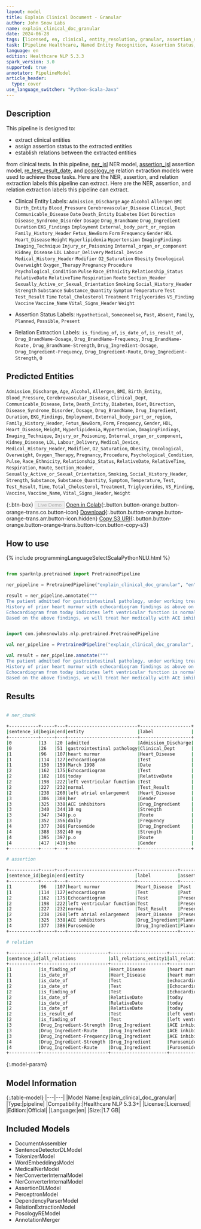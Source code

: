 ```yaml
---
layout: model
title: Explain Clinical Document - Granular
author: John Snow Labs
name: explain_clinical_doc_granular
date: 2024-06-28
tags: [licensed, en, clinical, entity_resolution, granular, assertion_status, relation_extraction, pipeline]
task: [Pipeline Healthcare, Named Entity Recognition, Assertion Status, Relation Extraction]
language: en
edition: Healthcare NLP 5.3.3
spark_version: 3.0
supported: true
annotator: PipelineModel
article_header:
  type: cover
use_language_switcher: "Python-Scala-Java"
---
```


## Description

This pipeline is designed to:

- extract clinical entities
- assign assertion status to the extracted entities
- establish relations between the extracted entities

from clinical texts. In this pipeline, [ner_jsl](https://nlp.johnsnowlabs.com/2022/10/19/ner_jsl_en.html) NER model, [assertion_jsl](https://nlp.johnsnowlabs.com/2021/07/24/assertion_jsl_en.html) assertion model, [re_test_result_date](https://nlp.johnsnowlabs.com/2021/02/24/re_test_result_date_en.html), and [posology_re](https://nlp.johnsnowlabs.com/2020/09/01/posology_re.html) relation extraction models were used to achieve those tasks. Here are the NER, assertion, and relation extraction labels this pipeline can extract. Here are the NER, assertion, and relation extraction labels this pipeline can extract.

- Clinical Entity Labels:
`Admission_Discharge`
`Age`
`Alcohol`
`Allergen`
`BMI`
`Birth_Entity`
`Blood_Pressure`
`Cerebrovascular_Disease`
`Clinical_Dept`
`Communicable_Disease`
`Date`
`Death_Entity`
`Diabetes`
`Diet`
`Direction`
`Disease_Syndrome_Disorder`
`Dosage`
`Drug_BrandName`
`Drug_Ingredient`
`Duration`
`EKG_Findings`
`Employment`
`External_body_part_or_region`
`Family_History_Header`
`Fetus_NewBorn`
`Form`
`Frequency`
`Gender`
`HDL`
`Heart_Disease`
`Height`
`Hyperlipidemia`
`Hypertension`
`ImagingFindings`
`Imaging_Technique`
`Injury_or_Poisoning`
`Internal_organ_or_component`
`Kidney_Disease`
`LDL`
`Labour_Delivery`
`Medical_Device`
`Medical_History_Header`
`Modifier`
`O2_Saturation`
`Obesity`
`Oncological`
`Overweight`
`Oxygen_Therapy`
`Pregnancy`
`Procedure`
`Psychological_Condition`
`Pulse`
`Race_Ethnicity`
`Relationship_Status`
`RelativeDate`
`RelativeTime`
`Respiration`
`Route`
`Section_Header`
`Sexually_Active_or_Sexual_Orientation`
`Smoking`
`Social_History_Header`
`Strength`
`Substance`
`Substance_Quantity`
`Symptom`
`Temperature`
`Test`
`Test_Result`
`Time`
`Total_Cholesterol`
`Treatment`
`Triglycerides`
`VS_Finding`
`Vaccine`
`Vaccine_Name`
`Vital_Signs_Header`
`Weight`

- Assertion Status Labels: `Hypothetical`, `Someoneelse`, `Past`, `Absent`, `Family`, `Planned`, `Possible`, `Present`

- Relation Extraction Labels: `is_finding_of`, `is_date_of`, `is_result_of`, `Drug_BrandName-Dosage`, `Drug_BrandName-Frequency`, `Drug_BrandName-Route` , `Drug_BrandName-Strength`, `Drug_Ingredient-Dosage`, `Drug_Ingredient-Frequency`, `Drug_Ingredient-Route`, `Drug_Ingredient-Strength`,
`O`

## Predicted Entities

`Admission_Discharge`, `Age`, `Alcohol`, `Allergen`, `BMI`, `Birth_Entity`, `Blood_Pressure`, `Cerebrovascular_Disease`, `Clinical_Dept`, `Communicable_Disease`, `Date`, `Death_Entity`, `Diabetes`, `Diet`, `Direction`, `Disease_Syndrome_Disorder`, `Dosage`, `Drug_BrandName`, `Drug_Ingredient`, `Duration`, `EKG_Findings`, `Employment`, `External_body_part_or_region`, `Family_History_Header`, `Fetus_NewBorn`, `Form`, `Frequency`, `Gender`, `HDL`, `Heart_Disease`, `Height`, `Hyperlipidemia`, `Hypertension`, `ImagingFindings`, `Imaging_Technique`, `Injury_or_Poisoning`, `Internal_organ_or_component`, `Kidney_Disease`, `LDL`, `Labour_Delivery`, `Medical_Device`, `Medical_History_Header`, `Modifier`, `O2_Saturation`, `Obesity`, `Oncological`, `Overweight`, `Oxygen_Therapy`, `Pregnancy`, `Procedure`, `Psychological_Condition`, `Pulse`, `Race_Ethnicity`, `Relationship_Status`, `RelativeDate`, `RelativeTime`, `Respiration`, `Route`, `Section_Header`, `Sexually_Active_or_Sexual_Orientation`, `Smoking`, `Social_History_Header`, `Strength`, `Substance`, `Substance_Quantity`, `Symptom`, `Temperature`, `Test`, `Test_Result`, `Time`, `Total_Cholesterol`, `Treatment`, `Triglycerides`, `VS_Finding`, `Vaccine`, `Vaccine_Name`, `Vital_Signs_Header`, `Weight`


{:.btn-box}
<button class="button button-orange" disabled>Live Demo</button>
[Open in Colab](https://colab.research.google.com/github/JohnSnowLabs/spark-nlp-workshop/blob/master/healthcare-nlp/07.0.Pretrained_Clinical_Pipelines.ipynb){:.button.button-orange.button-orange-trans.co.button-icon}
[Download](https://s3.amazonaws.com/auxdata.johnsnowlabs.com/clinical/models/explain_clinical_doc_granular_en_5.3.3_3.0_1719602730533.zip){:.button.button-orange.button-orange-trans.arr.button-icon.hidden}
[Copy S3 URI](s3://auxdata.johnsnowlabs.com/clinical/models/explain_clinical_doc_granular_en_5.3.3_3.0_1719602730533.zip){:.button.button-orange.button-orange-trans.button-icon.button-copy-s3}

## How to use



<div class="tabs-box" markdown="1">
{% include programmingLanguageSelectScalaPythonNLU.html %}
  
```python

from sparknlp.pretrained import PretrainedPipeline

ner_pipeline = PretrainedPipeline("explain_clinical_doc_granular", "en", "clinical/models")

result = ner_pipeline.annotate("""
The patient admitted for gastrointestinal pathology, under working treatment.
History of prior heart murmur with echocardiogram findings as above on March 1998.
Echocardiogram from today indicates left ventricular function is normal but left atrial enlargement.
Based on the above findings, we will treat her medically with ACE inhibitors 10 mg, p.o, daily. Also we will give Furosemide 40 mg, p.o later and see how she fares.""")

```
```scala

import com.johnsnowlabs.nlp.pretrained.PretrainedPipeline

val ner_pipeline = PretrainedPipeline("explain_clinical_doc_granular", "en", "clinical/models")

val result = ner_pipeline.annotate("""
The patient admitted for gastrointestinal pathology, under working treatment.
History of prior heart murmur with echocardiogram findings as above on March 1998.
Echocardiogram from today indicates left ventricular function is normal but left atrial enlargement.
Based on the above findings, we will treat her medically with ACE inhibitors 10 mg, p.o, daily. Also we will give Furosemide 40 mg, p.o later and see how she fares.""")

```
</div>

## Results

```bash

# ner_chunk

+-----------+-----+---+--------------------------+-------------------+
|sentence_id|begin|end|entity                    |label              |
+-----------+-----+---+--------------------------+-------------------+
|0          |13   |20 |admitted                  |Admission_Discharge|
|0          |26   |51 |gastrointestinal pathology|Clinical_Dept      |
|1          |96   |107|heart murmur              |Heart_Disease      |
|1          |114  |127|echocardiogram            |Test               |
|1          |150  |159|March 1998                |Date               |
|2          |162  |175|Echocardiogram            |Test               |
|2          |182  |186|today                     |RelativeDate       |
|2          |198  |222|left ventricular function |Test               |
|2          |227  |232|normal                    |Test_Result        |
|2          |238  |260|left atrial enlargement   |Heart_Disease      |
|3          |306  |308|her                       |Gender             |
|3          |325  |338|ACE inhibitors            |Drug_Ingredient    |
|3          |340  |344|10 mg                     |Strength           |
|3          |347  |349|p.o                       |Route              |
|3          |352  |356|daily                     |Frequency          |
|4          |377  |386|Furosemide                |Drug_Ingredient    |
|4          |388  |392|40 mg                     |Strength           |
|4          |395  |397|p.o                       |Route              |
|4          |417  |419|she                       |Gender             |
+-----------+-----+---+--------------------------+-------------------+

# assertion

+-----------+-----+---+-------------------------+---------------+----------------+----------+
|sentence_id|begin|end|entity                   |label          |assertion_status|confidence|
+-----------+-----+---+-------------------------+---------------+----------------+----------+
|1          |96   |107|heart murmur             |Heart_Disease  |Past            |1.0       |
|1          |114  |127|echocardiogram           |Test           |Past            |1.0       |
|2          |162  |175|Echocardiogram           |Test           |Present         |1.0       |
|2          |198  |222|left ventricular function|Test           |Present         |1.0       |
|2          |227  |232|normal                   |Test_Result    |Present         |1.0       |
|2          |238  |260|left atrial enlargement  |Heart_Disease  |Present         |1.0       |
|3          |325  |338|ACE inhibitors           |Drug_Ingredient|Planned         |1.0       |
|4          |377  |386|Furosemide               |Drug_Ingredient|Planned         |1.0       |
+-----------+-----+---+-------------------------+---------------+----------------+----------+

# relation

+-----------+-------------------------+---------------------+-------------------------+---------------------+-------------------------+--------------------------+----------------------------------+---------------------------------+----------------------------------+---------------------------------+-------------------------+--------------------------+-------------------------+--------------------------+-------------------------+
|sentence_id|all_relations            |all_relations_entity1|all_relations_chunk1     |all_relations_entity2|all_relations_chunk2     |test_result_date_relations|test_result_date_relations_entity1|test_result_date_relations_chunk1|test_result_date_relations_entity2|test_result_date_relations_chunk2|posology_relations       |posology_relations_entity1|posology_relations_chunk1|posology_relations_entity2|posology_relations_chunk2|
+-----------+-------------------------+---------------------+-------------------------+---------------------+-------------------------+--------------------------+----------------------------------+---------------------------------+----------------------------------+---------------------------------+-------------------------+--------------------------+-------------------------+--------------------------+-------------------------+
|1          |is_finding_of            |Heart_Disease        |heart murmur             |Test                 |echocardiogram           |is_finding_of             |Heart_Disease                     |heart murmur                     |Test                              |echocardiogram                   |Drug_Ingredient-Strength |Drug_Ingredient           |ACE inhibitors           |Strength                  |10 mg                    |
|1          |is_date_of               |Heart_Disease        |heart murmur             |Date                 |March 1998               |is_date_of                |Heart_Disease                     |heart murmur                     |Date                              |March 1998                       |Drug_Ingredient-Route    |Drug_Ingredient           |ACE inhibitors           |Route                     |p.o                      |
|1          |is_date_of               |Test                 |echocardiogram           |Date                 |March 1998               |is_date_of                |Test                              |echocardiogram                   |Date                              |March 1998                       |Drug_Ingredient-Frequency|Drug_Ingredient           |ACE inhibitors           |Frequency                 |daily                    |
|2          |is_date_of               |Test                 |Echocardiogram           |RelativeDate         |today                    |is_date_of                |Test                              |Echocardiogram                   |RelativeDate                      |today                            |Drug_Ingredient-Strength |Drug_Ingredient           |Furosemide               |Strength                  |40 mg                    |
|2          |is_finding_of            |Test                 |Echocardiogram           |Heart_Disease        |left atrial enlargement  |is_finding_of             |Test                              |Echocardiogram                   |Heart_Disease                     |left atrial enlargement          |null                     |null                      |null                     |null                      |null                     |
|2          |is_date_of               |RelativeDate         |today                    |Test                 |left ventricular function|is_date_of                |RelativeDate                      |today                            |Test                              |left ventricular function        |null                     |null                      |null                     |null                      |null                     |
|2          |is_date_of               |RelativeDate         |today                    |Test_Result          |normal                   |is_date_of                |RelativeDate                      |today                            |Test_Result                       |normal                           |null                     |null                      |null                     |null                      |null                     |
|2          |is_date_of               |RelativeDate         |today                    |Heart_Disease        |left atrial enlargement  |is_date_of                |RelativeDate                      |today                            |Heart_Disease                     |left atrial enlargement          |null                     |null                      |null                     |null                      |null                     |
|2          |is_result_of             |Test                 |left ventricular function|Test_Result          |normal                   |is_result_of              |Test                              |left ventricular function        |Test_Result                       |normal                           |null                     |null                      |null                     |null                      |null                     |
|2          |is_finding_of            |Test                 |left ventricular function|Heart_Disease        |left atrial enlargement  |is_finding_of             |Test                              |left ventricular function        |Heart_Disease                     |left atrial enlargement          |null                     |null                      |null                     |null                      |null                     |
|3          |Drug_Ingredient-Strength |Drug_Ingredient      |ACE inhibitors           |Strength             |10 mg                    |null                      |null                              |null                             |null                              |null                             |null                     |null                      |null                     |null                      |null                     |
|3          |Drug_Ingredient-Route    |Drug_Ingredient      |ACE inhibitors           |Route                |p.o                      |null                      |null                              |null                             |null                              |null                             |null                     |null                      |null                     |null                      |null                     |
|3          |Drug_Ingredient-Frequency|Drug_Ingredient      |ACE inhibitors           |Frequency            |daily                    |null                      |null                              |null                             |null                              |null                             |null                     |null                      |null                     |null                      |null                     |
|4          |Drug_Ingredient-Strength |Drug_Ingredient      |Furosemide               |Strength             |40 mg                    |null                      |null                              |null                             |null                              |null                             |null                     |null                      |null                     |null                      |null                     |
|4          |Drug_Ingredient-Route    |Drug_Ingredient      |Furosemide               |Route                |p.o                      |null                      |null                              |null                             |null                              |null                             |null                     |null                      |null                     |null                      |null                     |
+-----------+-------------------------+---------------------+-------------------------+---------------------+-------------------------+--------------------------+----------------------------------+---------------------------------+----------------------------------+---------------------------------+-------------------------+--------------------------+-------------------------+--------------------------+-------------------------+


```

{:.model-param}
## Model Information

{:.table-model}
|---|---|
|Model Name:|explain_clinical_doc_granular|
|Type:|pipeline|
|Compatibility:|Healthcare NLP 5.3.3+|
|License:|Licensed|
|Edition:|Official|
|Language:|en|
|Size:|1.7 GB|

## Included Models

- DocumentAssembler
- SentenceDetectorDLModel
- TokenizerModel
- WordEmbeddingsModel
- MedicalNerModel
- NerConverterInternalModel
- NerConverterInternalModel
- AssertionDLModel
- PerceptronModel
- DependencyParserModel
- RelationExtractionModel
- PosologyREModel
- AnnotationMerger
